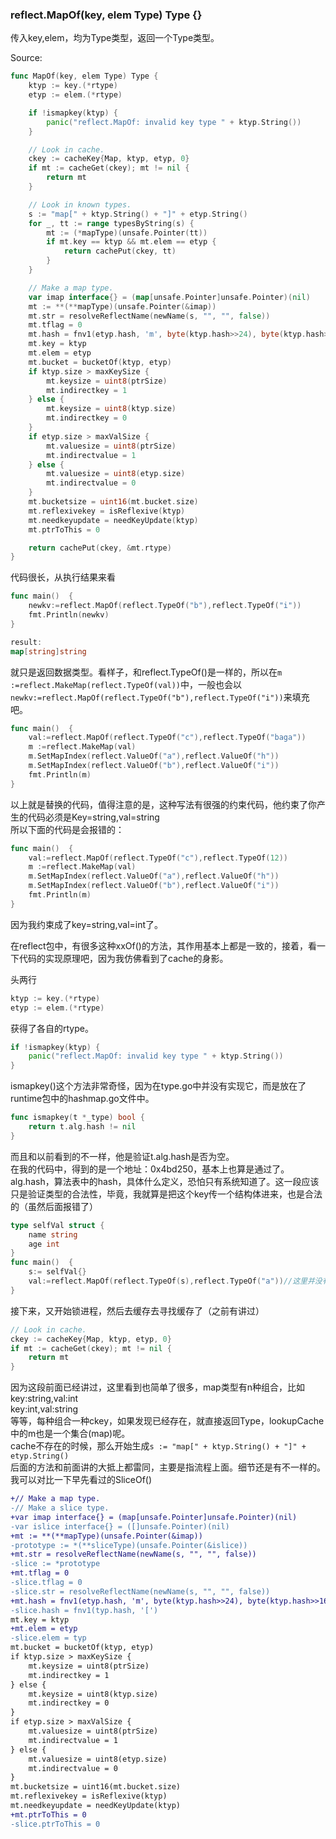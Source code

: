 ### reflect.MapOf(key, elem Type) Type {}

传入key,elem，均为Type类型，返回一个Type类型。

Source:
```go
func MapOf(key, elem Type) Type {
	ktyp := key.(*rtype)
	etyp := elem.(*rtype)

	if !ismapkey(ktyp) {
		panic("reflect.MapOf: invalid key type " + ktyp.String())
	}

	// Look in cache.
	ckey := cacheKey{Map, ktyp, etyp, 0}
	if mt := cacheGet(ckey); mt != nil {
		return mt
	}

	// Look in known types.
	s := "map[" + ktyp.String() + "]" + etyp.String()
	for _, tt := range typesByString(s) {
		mt := (*mapType)(unsafe.Pointer(tt))
		if mt.key == ktyp && mt.elem == etyp {
			return cachePut(ckey, tt)
		}
	}

	// Make a map type.
	var imap interface{} = (map[unsafe.Pointer]unsafe.Pointer)(nil)
	mt := **(**mapType)(unsafe.Pointer(&imap))
	mt.str = resolveReflectName(newName(s, "", "", false))
	mt.tflag = 0
	mt.hash = fnv1(etyp.hash, 'm', byte(ktyp.hash>>24), byte(ktyp.hash>>16), byte(ktyp.hash>>8), byte(ktyp.hash))
	mt.key = ktyp
	mt.elem = etyp
	mt.bucket = bucketOf(ktyp, etyp)
	if ktyp.size > maxKeySize {
		mt.keysize = uint8(ptrSize)
		mt.indirectkey = 1
	} else {
		mt.keysize = uint8(ktyp.size)
		mt.indirectkey = 0
	}
	if etyp.size > maxValSize {
		mt.valuesize = uint8(ptrSize)
		mt.indirectvalue = 1
	} else {
		mt.valuesize = uint8(etyp.size)
		mt.indirectvalue = 0
	}
	mt.bucketsize = uint16(mt.bucket.size)
	mt.reflexivekey = isReflexive(ktyp)
	mt.needkeyupdate = needKeyUpdate(ktyp)
	mt.ptrToThis = 0

	return cachePut(ckey, &mt.rtype)
}
```
代码很长，从执行结果来看
```go
func main()  {
	newkv:=reflect.MapOf(reflect.TypeOf("b"),reflect.TypeOf("i"))
	fmt.Println(newkv)
}

result:
map[string]string
```
就只是返回数据类型。看样子，和reflect.TypeOf()是一样的，所以在`m :=reflect.MakeMap(reflect.TypeOf(val))`中，一般也会以`newkv:=reflect.MapOf(reflect.TypeOf("b"),reflect.TypeOf("i"))`来填充吧。

```go
func main()  {
	val:=reflect.MapOf(reflect.TypeOf("c"),reflect.TypeOf("baga"))
	m :=reflect.MakeMap(val)
	m.SetMapIndex(reflect.ValueOf("a"),reflect.ValueOf("h"))
	m.SetMapIndex(reflect.ValueOf("b"),reflect.ValueOf("i"))
	fmt.Println(m)
}
```
以上就是替换的代码，值得注意的是，这种写法有很强的约束代码，他约束了你产生的代码必须是Key=string,val=string  
所以下面的代码是会报错的：  
```go
func main()  {
	val:=reflect.MapOf(reflect.TypeOf("c"),reflect.TypeOf(12))
	m :=reflect.MakeMap(val)
	m.SetMapIndex(reflect.ValueOf("a"),reflect.ValueOf("h"))
	m.SetMapIndex(reflect.ValueOf("b"),reflect.ValueOf("i"))
	fmt.Println(m)
}
```
因为我约束成了key=string,val=int了。  

在reflect包中，有很多这种xxOf()的方法，其作用基本上都是一致的，接着，看一下代码的实现原理吧，因为我仿佛看到了cache的身影。  

头两行
```go
ktyp := key.(*rtype)
etyp := elem.(*rtype)
```
获得了各自的rtype。  

```go
if !ismapkey(ktyp) {
	panic("reflect.MapOf: invalid key type " + ktyp.String())
}
```
ismapkey()这个方法非常奇怪，因为在type.go中并没有实现它，而是放在了runtime包中的hashmap.go文件中。
```go
func ismapkey(t *_type) bool {
	return t.alg.hash != nil
}
```
而且和以前看到的不一样，他是验证t.alg.hash是否为空。  
在我的代码中，得到的是一个地址：0x4bd250，基本上也算是通过了。
alg.hash，算法表中的hash，具体什么定义，恐怕只有系统知道了。这一段应该只是验证类型的合法性，毕竟，我就算是把这个key传一个结构体进来，也是合法的（虽然后面报错了）

```go
type selfVal struct {
	name string
	age int
}
func main()  {
	s:= selfVal{}
	val:=reflect.MapOf(reflect.TypeOf(s),reflect.TypeOf("a"))//这里并没有任何是错误的
}
```

接下来，又开始锁进程，然后去缓存去寻找缓存了（之前有讲过）  
```go
// Look in cache.
ckey := cacheKey{Map, ktyp, etyp, 0}
if mt := cacheGet(ckey); mt != nil {
	return mt
}
```
因为这段前面已经讲过，这里看到也简单了很多，map类型有n种组合，比如
key:string,val:int  
key:int,val:string  
等等，每种组合一种ckey，如果发现已经存在，就直接返回Type，lookupCache中的m也是一个集合(map)呢。  
cache不存在的时候，那么开始生成`s := "map[" + ktyp.String() + "]" + etyp.String()`  
后面的方法和前面讲的大抵上都雷同，主要是指流程上面。细节还是有不一样的。我可以对比一下早先看过的SliceOf()  

```diff
+// Make a map type. 
-// Make a slice type.
+var imap interface{} = (map[unsafe.Pointer]unsafe.Pointer)(nil)
-var islice interface{} = ([]unsafe.Pointer)(nil)
+mt := **(**mapType)(unsafe.Pointer(&imap))
-prototype := *(**sliceType)(unsafe.Pointer(&islice))
+mt.str = resolveReflectName(newName(s, "", "", false))
-slice := *prototype
+mt.tflag = 0
-slice.tflag = 0
-slice.str = resolveReflectName(newName(s, "", "", false))
+mt.hash = fnv1(etyp.hash, 'm', byte(ktyp.hash>>24), byte(ktyp.hash>>16), byte(ktyp.hash>>8), byte(ktyp.hash))
-slice.hash = fnv1(typ.hash, '[')
mt.key = ktyp
+mt.elem = etyp
-slice.elem = typ
mt.bucket = bucketOf(ktyp, etyp)
if ktyp.size > maxKeySize {
	mt.keysize = uint8(ptrSize)
	mt.indirectkey = 1
} else {
	mt.keysize = uint8(ktyp.size)
	mt.indirectkey = 0
}
if etyp.size > maxValSize {
	mt.valuesize = uint8(ptrSize)
	mt.indirectvalue = 1
} else {
	mt.valuesize = uint8(etyp.size)
	mt.indirectvalue = 0
}
mt.bucketsize = uint16(mt.bucket.size)
mt.reflexivekey = isReflexive(ktyp)
mt.needkeyupdate = needKeyUpdate(ktyp)
+mt.ptrToThis = 0
-slice.ptrToThis = 0
```
